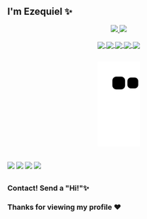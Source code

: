 ## I'm Ezequiel ✨
<div align="center">
<a href="https://github.com/Eskiell">
<img height="150em" src="https://github-readme-stats.vercel.app/api?username=Eskiell&show_icons=true&theme=dracula&include_all_commits=true&count_private=true"/>
<img height="150em" src="https://github-readme-stats.vercel.app/api/top-langs/?username=Eskiell&layout=compact&langs_count=7&theme=dracula"/>
  </div>
  <div align="center">
<div style="display: inline_block"><br>
  <img align="center" height="30" margin-bottom="1rem" src="https://img.shields.io/badge/JavaScript-323330?style=for-the-badge&logo=javascript&logoColor=F7DF1E">
<img align="center"  height="30" margin-bottom="1rem" src="https://img.shields.io/badge/HTML5-E34F26?style=for-the-badge&logo=html5&logoColor=white">
<img align="center"  height="30" margin-bottom="1rem"  src="https://img.shields.io/badge/CSS3-1572B6?style=for-the-badge&logo=css3&logoColor=white">
<img align="center"  height="30" margin-bottom="1rem" src="https://img.shields.io/badge/Python-14354C?style=for-the-badge&logo=python&logoColor=white">
<img align="center"  height="30" margin-bottom="1rem"  src="https://img.shields.io/badge/C%2B%2B-00599C?style=for-the-badge&logo=c%2B%2B&logoColor=white">
  </div>

##

![Snake animation](https://github.com/rafaballerini/rafaballerini/blob/output/github-contribution-grid-snake.svg)
</div>

<div style="display: inline_block"><br>
  <a href="https://www.instagram.com/Eskiell/?hl=pt-br" target="_blank"><img src="https://img.shields.io/badge/-Instagram-%23E4405F?style=for-the-badge&logo=instagram&logoColor=white" target="_blank"></a>
  <a href = "mailto:aluziagabriela@gmail.com"><img src="https://img.shields.io/badge/Gmail-D14836?style=for-the-badge&logo=gmail&logoColor=white" target="_blank"></a>
  <a href="https://www.linkedin.com/in/silva-luzia/" target="_blank"><img src="https://img.shields.io/badge/-LinkedIn-%230077B5?style=for-the-badge&logo=linkedin&logoColor=white" target="_blank"></a>
  <a href="https://discord.com/channels/Luzia-Silva#7746" target="_blank"><img src="https://img.shields.io/badge/Discord-7289DA?style=for-the-badge&logo=discord&logoColor=white" target="_blank"></a>
<!--   <img align="right" alt="lu-pic" height="150" style="border-radius:50px;"  src="https://share-cdn.picrew.me/shareImg/org/202112/338224_1RcwpQ75.png"> -->

##

<h3>Contact! Send a "Hi!"✨ </h3>
<h3>Thanks for viewing my profile ❤</h3>
</div>
